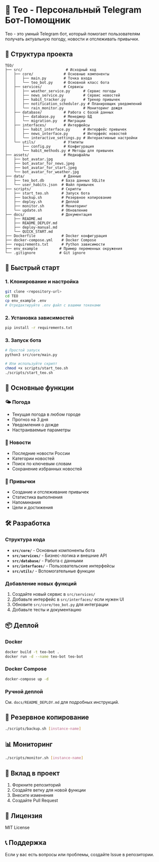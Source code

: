 # 🤖 Teo - Персональный Telegram Бот-Помощник

Teo - это умный Telegram бот, который помогает пользователям получать актуальную погоду, новости и отслеживать привычки.

## 📁 Структура проекта

```
TEO/
├── src/                    # Исходный код
│   ├── core/              # Основные компоненты
│   │   ├── main.py        # Точка входа
│   │   └── teo_bot.py     # Основной класс бота
│   ├── services/          # Сервисы
│   │   ├── weather_service.py      # Сервис погоды
│   │   ├── news_service.py         # Сервис новостей
│   │   ├── habit_tracker.py        # Трекер привычек
│   │   ├── notification_scheduler.py # Планировщик уведомлений
│   │   └── rain_monitor.py         # Мониторинг дождя
│   ├── database/          # Работа с базой данных
│   │   ├── database.py    # Менеджер БД
│   │   └── migration.py   # Миграции
│   ├── interfaces/        # Интерфейсы
│   │   ├── habit_interface.py      # Интерфейс привычек
│   │   ├── news_interface.py       # Интерфейс новостей
│   │   └── interactive_settings.py # Интерактивные настройки
│   └── utils/             # Утилиты
│       ├── config.py      # Конфигурация
│       └── habit_methods.py # Методы для привычек
├── assets/                # Медиафайлы
│   ├── bot_avatar.jpg
│   ├── bot_avatar_for_news.jpeg
│   ├── bot_avatar_for_start.jpeg
│   └── bot_avatar_for_weather.jpg
├── data/                  # Данные
│   ├── teo_bot.db        # База данных SQLite
│   └── user_habits.json  # Файл привычек
├── scripts/              # Скрипты
│   ├── start_teo.sh      # Запуск бота
│   ├── backup.sh         # Резервное копирование
│   ├── deploy.sh         # Деплой
│   ├── monitor.sh        # Мониторинг
│   └── update.sh         # Обновление
├── docs/                 # Документация
│   ├── README.md
│   ├── README_DEPLOY.md
│   ├── deploy-manual.md
│   └── QUICK_START.md
├── Dockerfile            # Docker конфигурация
├── docker-compose.yml    # Docker Compose
├── requirements.txt      # Python зависимости
├── env_example          # Пример переменных окружения
└── .gitignore           # Git ignore
```

## 🚀 Быстрый старт

### 1. Клонирование и настройка

```bash
git clone <repository-url>
cd TEO
cp env_example .env
# Отредактируйте .env файл с вашими токенами
```

### 2. Установка зависимостей

```bash
pip install -r requirements.txt
```

### 3. Запуск бота

```bash
# Простой запуск
python3 src/core/main.py

# Или используйте скрипт
chmod +x scripts/start_teo.sh
./scripts/start_teo.sh
```

## 🔧 Основные функции

### 🌤 Погода
- Текущая погода в любом городе
- Прогноз на 3 дня
- Уведомления о дожде
- Настраиваемые параметры

### 📰 Новости
- Последние новости России
- Категории новостей
- Поиск по ключевым словам
- Сохранение избранных новостей

### 🎯 Привычки
- Создание и отслеживание привычек
- Статистика выполнения
- Напоминания
- Цели и достижения

## 🛠 Разработка

### Структура кода

- **`src/core/`** - Основные компоненты бота
- **`src/services/`** - Бизнес-логика и внешние API
- **`src/database/`** - Работа с данными
- **`src/interfaces/`** - Пользовательские интерфейсы
- **`src/utils/`** - Вспомогательные функции

### Добавление новых функций

1. Создайте новый сервис в `src/services/`
2. Добавьте интерфейс в `src/interfaces/` если нужен UI
3. Обновите `src/core/teo_bot.py` для интеграции
4. Добавьте тесты и документацию

## 📦 Деплой

### Docker

```bash
docker build -t teo-bot .
docker run -d --name teo-bot teo-bot
```

### Docker Compose

```bash
docker-compose up -d
```

### Ручной деплой

См. `docs/README_DEPLOY.md` для подробных инструкций.

## 🔄 Резервное копирование

```bash
./scripts/backup.sh [instance-name]
```

## 📊 Мониторинг

```bash
./scripts/monitor.sh [instance-name]
```

## 🤝 Вклад в проект

1. Форкните репозиторий
2. Создайте ветку для новой функции
3. Внесите изменения
4. Создайте Pull Request

## 📄 Лицензия

MIT License

## 📞 Поддержка

Если у вас есть вопросы или проблемы, создайте Issue в репозитории.
